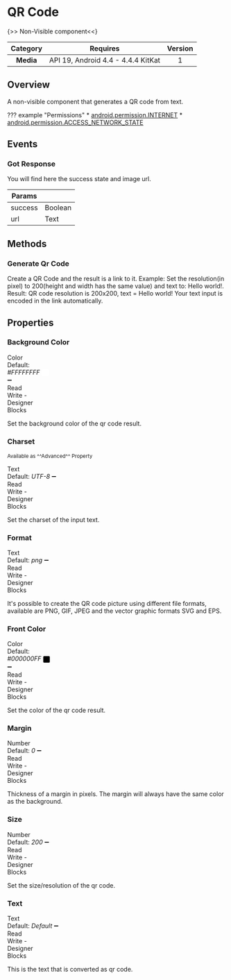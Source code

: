 # QR Code

{>> Non-Visible component<<}

| Category | Requires | Version |
|:--------:|:-------:|:--------:|
|**Media**|<span class="chip chip-any">API 19, Android 4.4 - 4.4.4 KitKat</span>|<span class="chip chip-number">1</span>|

## Overview

A non-visible component that generates a QR code from text.

??? example "Permissions"
    * [android.permission.INTERNET](https://developer.android.com/reference/android/Manifest.permission.html#INTERNET)
    * [android.permission.ACCESS_NETWORK_STATE](https://developer.android.com/reference/android/Manifest.permission.html#ACCESS_NETWORK_STATE)

## Events

### Got Response

You will find here the success state and image url.

<div class="block" ai2-block="event" not-rendered="true" value="%7B%22componentName%22:%20%22QR%20Code%22,%20%22name%22:%20%22Got%20Response%22,%20%22param%22:%20%5B%22success%22,%20%22url%22%5D%7D"></div>

| Params | []() |
|--------|------|
|success|<span class="chip chip-boolean">Boolean</span>|
|url|<span class="chip chip-text">Text</span>|

## Methods

### Generate Qr Code

Create a QR Code and the result is a link to it. Example: Set the resolution(in pixel) to 200(height and width has the same value) and text to: Hello world!. Result: QR code resolution is 200x200, text = Hello world! Your text input is encoded in the link automatically.

<div class="block" ai2-block="method" not-rendered="true" value="%7B%22componentName%22:%20%22QR%20Code%22,%20%22name%22:%20%22Generate%20Qr%20Code%22,%20%22output%22:%20false,%20%22param%22:%20%5B%5D%7D"></div>

## Properties

### Background Color

<span style="user-select: none; white-space:pre-wrap;"><span class="chip chip-color">Color</span> <span class="chip chip-color">Default: <i>#FFFFFFFF</i>&nbsp;<span style="width: 15px; height: 15px; margin: auto; display: inline-block; border: 1px solid white; vertical-align: middle; border-radius: 3px; background-color: #FFFFFF;"></span></span> :heavy_minus_sign: <span class="chip chip-rw">Read</span> <span class="chip chip-rw">Write</span>  - <span class="chip chip-bd">Designer</span> <span class="chip chip-bd">Blocks</span></span>

Set the background color of the qr code result.

<div class="block" ai2-block="property" not-rendered="true" value="%7B%22componentName%22:%20%22QR%20Code%22,%20%22name%22:%20%22Background%20Color%22,%20%22getter%22:%20true%7D"></div>
<div class="block" ai2-block="property" not-rendered="true" value="%7B%22componentName%22:%20%22QR%20Code%22,%20%22name%22:%20%22Background%20Color%22,%20%22getter%22:%20false%7D"></div>

### Charset

<small>Available as ^^Advanced^^ Property</small>

<span style="user-select: none; white-space:pre-wrap;"><span class="chip chip-text">Text</span> <span class="chip chip-text">Default: <i>UTF-8</i></span> :heavy_minus_sign: <span class="chip chip-rw">Read</span> <span class="chip chip-rw">Write</span>  - <span class="chip chip-bd">Designer</span> <span class="chip chip-bd">Blocks</span></span>

Set the charset of the input text.

<div class="block" ai2-block="property" not-rendered="true" value="%7B%22componentName%22:%20%22QR%20Code%22,%20%22name%22:%20%22Charset%22,%20%22getter%22:%20true%7D"></div>
<div class="block" ai2-block="property" not-rendered="true" value="%7B%22componentName%22:%20%22QR%20Code%22,%20%22name%22:%20%22Charset%22,%20%22getter%22:%20false%7D"></div>

### Format

<span style="user-select: none; white-space:pre-wrap;"><span class="chip chip-text">Text</span> <span class="chip chip-text">Default: <i>png</i></span> :heavy_minus_sign: <span class="chip chip-rw">Read</span> <span class="chip chip-rw">Write</span>  - <span class="chip chip-bd">Designer</span> <span class="chip chip-bd">Blocks</span></span>

It's possible to create the QR code picture using different file formats, available are PNG, GIF, JPEG and the vector graphic formats SVG and EPS.

<div class="block" ai2-block="property" not-rendered="true" value="%7B%22componentName%22:%20%22QR%20Code%22,%20%22name%22:%20%22Format%22,%20%22getter%22:%20true%7D"></div>
<div class="block" ai2-block="property" not-rendered="true" value="%7B%22componentName%22:%20%22QR%20Code%22,%20%22name%22:%20%22Format%22,%20%22getter%22:%20false%7D"></div>

### Front Color

<span style="user-select: none; white-space:pre-wrap;"><span class="chip chip-color">Color</span> <span class="chip chip-color">Default: <i>#000000FF</i>&nbsp;<span style="width: 15px; height: 15px; margin: auto; display: inline-block; border: 1px solid white; vertical-align: middle; border-radius: 3px; background-color: #000000;"></span></span> :heavy_minus_sign: <span class="chip chip-rw">Read</span> <span class="chip chip-rw">Write</span>  - <span class="chip chip-bd">Designer</span> <span class="chip chip-bd">Blocks</span></span>

Set the color of the qr code result.

<div class="block" ai2-block="property" not-rendered="true" value="%7B%22componentName%22:%20%22QR%20Code%22,%20%22name%22:%20%22Front%20Color%22,%20%22getter%22:%20true%7D"></div>
<div class="block" ai2-block="property" not-rendered="true" value="%7B%22componentName%22:%20%22QR%20Code%22,%20%22name%22:%20%22Front%20Color%22,%20%22getter%22:%20false%7D"></div>

### Margin

<span style="user-select: none; white-space:pre-wrap;"><span class="chip chip-number">Number</span> <span class="chip chip-number">Default: <i>0</i></span> :heavy_minus_sign: <span class="chip chip-rw">Read</span> <span class="chip chip-rw">Write</span>  - <span class="chip chip-bd">Designer</span> <span class="chip chip-bd">Blocks</span></span>

Thickness of a margin in pixels. The margin will always have the same color as the background.

<div class="block" ai2-block="property" not-rendered="true" value="%7B%22componentName%22:%20%22QR%20Code%22,%20%22name%22:%20%22Margin%22,%20%22getter%22:%20true%7D"></div>
<div class="block" ai2-block="property" not-rendered="true" value="%7B%22componentName%22:%20%22QR%20Code%22,%20%22name%22:%20%22Margin%22,%20%22getter%22:%20false%7D"></div>

### Size

<span style="user-select: none; white-space:pre-wrap;"><span class="chip chip-number">Number</span> <span class="chip chip-number">Default: <i>200</i></span> :heavy_minus_sign: <span class="chip chip-rw">Read</span> <span class="chip chip-rw">Write</span>  - <span class="chip chip-bd">Designer</span> <span class="chip chip-bd">Blocks</span></span>

Set the size/resolution of the qr code.

<div class="block" ai2-block="property" not-rendered="true" value="%7B%22componentName%22:%20%22QR%20Code%22,%20%22name%22:%20%22Size%22,%20%22getter%22:%20true%7D"></div>
<div class="block" ai2-block="property" not-rendered="true" value="%7B%22componentName%22:%20%22QR%20Code%22,%20%22name%22:%20%22Size%22,%20%22getter%22:%20false%7D"></div>

### Text

<span style="user-select: none; white-space:pre-wrap;"><span class="chip chip-text">Text</span> <span class="chip chip-text">Default: <i>Default</i></span> :heavy_minus_sign: <span class="chip chip-rw">Read</span> <span class="chip chip-rw">Write</span>  - <span class="chip chip-bd">Designer</span> <span class="chip chip-bd">Blocks</span></span>

This is the text that is converted as qr code.

<div class="block" ai2-block="property" not-rendered="true" value="%7B%22componentName%22:%20%22QR%20Code%22,%20%22name%22:%20%22Text%22,%20%22getter%22:%20true%7D"></div>
<div class="block" ai2-block="property" not-rendered="true" value="%7B%22componentName%22:%20%22QR%20Code%22,%20%22name%22:%20%22Text%22,%20%22getter%22:%20false%7D"></div>
